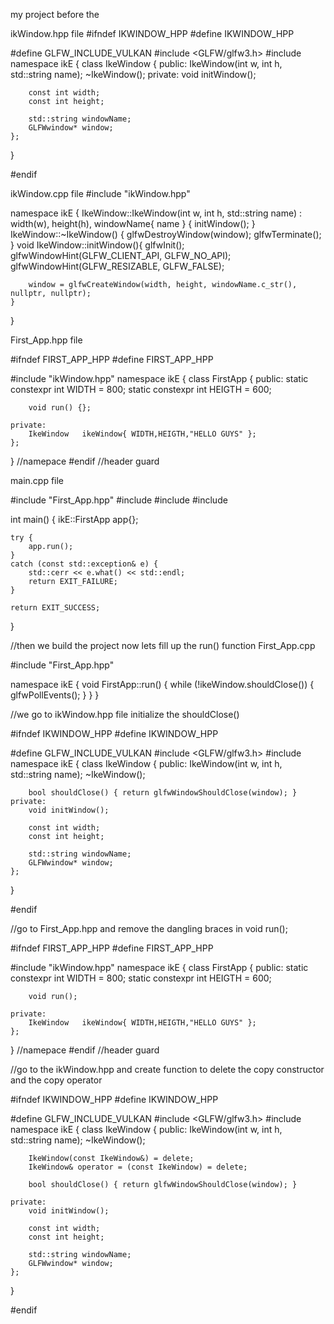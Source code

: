 




my project before the 

ikWindow.hpp file
#ifndef IKWINDOW_HPP
#define IKWINDOW_HPP


#define GLFW_INCLUDE_VULKAN
#include <GLFW/glfw3.h>
#include <string>
namespace ikE {
	class IkeWindow {
	public:
		IkeWindow(int w, int h, std::string name);
		~IkeWindow();
	private:
		void initWindow();

		const int width;
		const int height;

		std::string windowName;
		GLFWwindow* window;
	};
}

#endif

ikWindow.cpp file
#include "ikWindow.hpp"

namespace ikE {
	IkeWindow::IkeWindow(int w, int h, std::string name) : width(w), height(h), windowName{ name } {
		initWindow();
	}
	IkeWindow::~IkeWindow() {
		glfwDestroyWindow(window);
		glfwTerminate();
	}
	void IkeWindow::initWindow(){
        glfwInit();
		glfwWindowHint(GLFW_CLIENT_API, GLFW_NO_API);
		glfwWindowHint(GLFW_RESIZABLE, GLFW_FALSE);

		window = glfwCreateWindow(width, height, windowName.c_str(), nullptr, nullptr);
	}

}

First_App.hpp file

#ifndef FIRST_APP_HPP
#define FIRST_APP_HPP

#include "ikWindow.hpp"
namespace ikE {
	class FirstApp {
	public:
		static constexpr int WIDTH = 800;
		static constexpr int HEIGTH = 600;

		void run() {};

	private:
		IkeWindow   ikeWindow{ WIDTH,HEIGTH,"HELLO GUYS" };
	};

} //namepace
#endif //header guard



main.cpp file

#include "First_App.hpp"
#include <cstdlib>
#include <iostream>
#include <stdexcept>

int main() {
    ikE::FirstApp app{};

    try {
        app.run();
    }
    catch (const std::exception& e) {
        std::cerr << e.what() << std::endl;
        return EXIT_FAILURE;
    }

    return EXIT_SUCCESS;
}



//then we build the project now lets fill up the run() function 
First_App.cpp

#include "First_App.hpp"

namespace ikE {
	void FirstApp::run() {
		while (!ikeWindow.shouldClose()) {
			glfwPollEvents();
		}
	}
}


//we go to ikWindow.hpp file initialize the shouldClose()

#ifndef IKWINDOW_HPP
#define IKWINDOW_HPP


#define GLFW_INCLUDE_VULKAN
#include <GLFW/glfw3.h>
#include <string>
namespace ikE {
	class IkeWindow {
	public:
		IkeWindow(int w, int h, std::string name);
		~IkeWindow();

		bool shouldClose() { return glfwWindowShouldClose(window); }
	private:
		void initWindow();

		const int width;
		const int height;

		std::string windowName;
		GLFWwindow* window;
	};
}

#endif

//go to First_App.hpp and remove the dangling braces in void run();

#ifndef FIRST_APP_HPP
#define FIRST_APP_HPP

#include "ikWindow.hpp"
namespace ikE {
	class FirstApp {
	public:
		static constexpr int WIDTH = 800;
		static constexpr int HEIGTH = 600;

		void run();

	private:
		IkeWindow   ikeWindow{ WIDTH,HEIGTH,"HELLO GUYS" };
	};

} //namepace
#endif //header guard

//go to the ikWindow.hpp and create function to delete the copy constructor and the copy operator

#ifndef IKWINDOW_HPP
#define IKWINDOW_HPP


#define GLFW_INCLUDE_VULKAN
#include <GLFW/glfw3.h>
#include <string>
namespace ikE {
	class IkeWindow {
	public:
		IkeWindow(int w, int h, std::string name);
		~IkeWindow();

		IkeWindow(const IkeWindow&) = delete;
		IkeWindow& operator = (const IkeWindow) = delete;

		bool shouldClose() { return glfwWindowShouldClose(window); }
		
	private:
		void initWindow();

		const int width;
		const int height;

		std::string windowName;
		GLFWwindow* window;
	};
}

#endif












